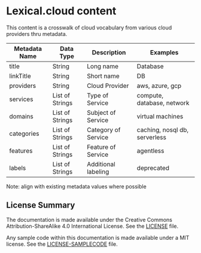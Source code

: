 # Lexical.cloud content

This content is a crosswalk of cloud vocabulary from various cloud providers thru metadata. 

| Metadata Name | Data Type       | Description     | Examples |
| ------------- | --------------- | --------------- | -------- |
| title         | String          | Long name       | Database |
| linkTitle     | String          | Short name      | DB |
| providers     | String          | Cloud Provider  | aws, azure, gcp |
| services      | List of Strings | Type of Service | compute, database, network |
| domains       | List of Strings | Subject of Service | virtual machines |
| categories    | List of Strings | Category of Service | caching, nosql db, serverless |
| features      | List of Strings | Feature of Service | agentless |
| labels        | List of Strings | Additional labeling | deprecated |

Note: align with existing metadata values where possible

## License Summary

The documentation is made available under the Creative Commons Attribution-ShareAlike 4.0 International License. See the [LICENSE](LICENSE) file.

Any sample code within this documentation is made available under a MIT license. See the [LICENSE-SAMPLECODE](LICENSE-SAMPLECODE) file.
